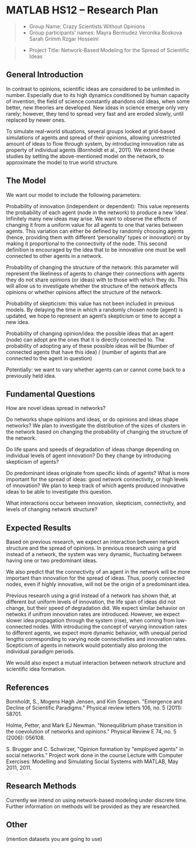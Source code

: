 # MATLAB HS12 – Research Plan


> * Group Name: Crazy Scientists Without Opinions
> * Group participants' names: 
Mayra Bermudez
Veronika Boskova
Sarah Grimm
Rzgar Hosseini

> * Project Title: Network-Based Modeling for the Spread of Scientific Ideas

## General Introduction

In contrast to opinions, scientific ideas are considered to be unlimited in number. Especially due to its high dynamics conditioned by human capacity of invention, the field of science constantly abandons old ideas, when some better, new theories are developed. New ideas in science emerge only very rarely; however, they tend to spread very fast and are eroded slowly, until replaced by newer ones. 

To simulate real-world situations, several groups looked at grid-based simulations of agents and spread of their opinions, allowing unrestricted amount of ideas to flow through system, by introducing innovation rate as property of individual agents (Bornholdt et al., 2011). We extend these studies by setting the above-mentioned model on the network, to approximate the model to true world structure. 

## The Model

We want our model to include the following parameters:

Probability of innovation (independent or dependent): This value represents the probability of each agent (node in the network) to produce a new ‘idea’.  Infinitely many new ideas may arise. We want to observe the effects of changing it from a uniform value for all agents to one that varies between agents. This variation can either be defined by randomly choosing agents (hence, providing them with different ‘personality’ types or innovation) or by making it proportional to the connectivity of the node. This second definition is encouraged by the idea that to be innovative one must be well connected to other agents in a network.

Probability of changing the structure of the network: this parameter will represent the likeliness of agents to change their connections with agents they do not share opinions (or ideas) with to those with which they do. This will allow us to investigate whether the structure of the network affects opinions or whether opinions affect the structure of the network. 

Probability of skepticism: this value has not been included in previous models. By delaying the time in which a randomly chosen node (agent) is updated, we hope to represent an agent’s skepticism or time to accept a new idea. 

Probability of changing opinion/idea: the possible ideas that an agent (node) can adopt are the ones that it is directly connected to. The probability of adopting any of these possible ideas will be 
(Number of connected agents that have this idea) / (number of agents that are connected to the agent in question)

Potentially: we want to vary whether agents can or cannot come back to a previously held idea.


## Fundamental Questions

How are novel ideas spread in networks?

Do networks shape opinions and ideas, or do opinions and ideas shape networks? We plan to investigate the distribution of the sizes of clusters in the network based on changing the probability of changing the structure of the network.

Do life spans and speeds of degradation of ideas change depending on individual levels of agent innovation? Do they change by introducing skepticism of agents?

Do predominant ideas originate from specific kinds of agents? What is more important for the spread of ideas: good network connectivity, or high levels of innovation? We plan to keep track of which agents produced innovative ideas to be able to investigate this question.

What interactions occur between innovation, skepticism, connectivity, and levels of changing network structure? 


## Expected Results

Based on previous research, we expect an interaction between network structure and the spread of opinions. In previous research using a grid instead of a network, the system was very dynamic, fluctuating between having one or two predominant ideas. 

We also predict that the connectivity of an agent in the network will be more important than innovation for the spread of ideas.  Thus, poorly connected nodes, even if highly innovative, will not be the origin of a predominant idea. 

Previous research using a grid instead of a network has shown that, at different but uniform levels of innovation, the life span of ideas did not change, but their speed of degradation did. We expect similar behavior on netwoks if unifrom innovation rates are introduced. However, we expect slower idea propagation through the system (rise), when coming from low-connected nodes. With introducing the concept of varying innovation rates to different agents, we expect more dynamic behavior, with unequal period lengths corresponding to varying node connectivities and innovation rates. Scepticism of agents in network would potentially also prolong the individual paradigm periods.

We would also expect a mutual interaction between network structure and scientific idea formation.

## References 

Bornholdt, S., Mogens Høgh Jensen, and Kim Sneppen. "Emergence and Decline of Scientific Paradigms." Physical review letters 106, no. 5 (2011): 58701.

Holme, Petter, and Mark EJ Newman. "Nonequilibrium phase transition in the coevolution of networks and opinions." Physical Review E 74, no. 5 (2006): 056108.

S. Brugger and C. Schwirzer, "Opinion formation by "employed agents" in social networks." Project work done in the course Lecture with Computer Exercises: Modelling and Simulating Social Systems with MATLAB, May 2011, 2011.


## Research Methods

Currently we intend on using network-based modeling under discrete time. Further information on methods will be provided as they are researched.

## Other

(mention datasets you are going to use)
